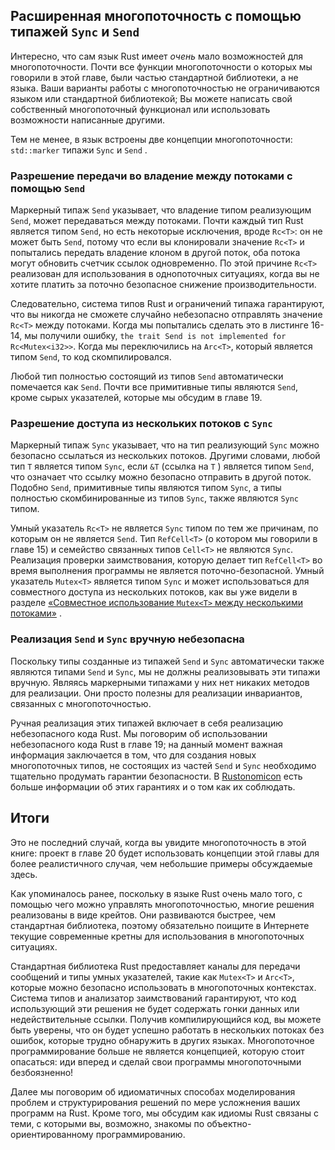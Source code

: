 ## Расширенная многопоточность с помощью типажей `Sync` и `Send`

Интересно, что сам язык Rust имеет *очень* мало возможностей для многопоточности. Почти все функции многопоточности о которых мы говорили в этой главе, были частью стандартной библиотеки, а не языка. Ваши варианты работы с многопоточностью не ограничиваются языком или стандартной библиотекой; Вы можете написать свой собственный многопоточный функционал или использовать возможности написанные другими.

Тем не менее, в язык встроены две концепции многопоточности: `std::marker` типажи `Sync` и `Send` .

### Разрешение передачи во владение между потоками с помощью `Send`

Маркерный типаж `Send` указывает, что владение типом реализующим `Send`, может передаваться между потоками. Почти каждый тип Rust является типом `Send`, но есть некоторые исключения, вроде `Rc<T>`: он не может быть `Send`, потому что если вы клонировали значение `Rc<T>` и попытались передать владение клоном в другой поток, оба потока могут обновить счетчик ссылок одновременно. По этой причине `Rc<T>` реализован для использования в однопоточных ситуациях, когда вы не хотите платить за поточно безопасное снижение производительности.

Следовательно, система типов Rust и ограничений типажа гарантируют, что вы никогда не сможете случайно небезопасно отправлять значение `Rc<T>` между потоками. Когда мы попытались сделать это в листинге 16-14, мы получили ошибку, `the trait Send is not implemented for Rc<Mutex<i32>>`. Когда мы переключились на `Arc<T>`, который является типом `Send`, то код скомпилировался.

Любой тип полностью состоящий из типов `Send` автоматически помечается как `Send`. Почти все примитивные типы являются `Send`, кроме сырых указателей, которые мы обсудим в главе 19.

### Разрешение доступа из нескольких потоков с `Sync`

Маркерный типаж `Sync` указывает, что на тип реализующий `Sync` можно безопасно ссылаться из нескольких потоков. Другими словами, любой тип `T` является типом `Sync`, если `&T` (ссылка на `T` ) является типом `Send`, что означает что ссылку можно безопасно отправить в другой поток. Подобно `Send`, примитивные типы являются типом `Sync`, а типы полностью скомбинированные из типов `Sync`, также являются `Sync` типом.

Умный указатель `Rc<T>` не является `Sync` типом по тем же причинам, по которым он не является `Send`. Тип `RefCell<T>` (о котором мы говорили в главе 15) и семейство связанных типов `Cell<T>` не являются `Sync`. Реализация проверки заимствования, которую делает тип `RefCell<T>` во время выполнения программы не является поточно-безопасной. Умный указатель `Mutex<T>` является типом `Sync` и может использоваться для совместного доступа из нескольких потоков, как вы уже видели в разделе <a data-md-type="link" href="ch16-03-shared-state.html#sharing-a-mutext-between-multiple-threads">«Совместное использование `Mutex<T>` между несколькими потоками»</a> <comment></comment>.

### Реализация `Send` и `Sync` вручную небезопасна

Поскольку типы созданные из типажей `Send` и `Sync` автоматически также являются типами `Send` и `Sync`, мы не должны реализовывать эти типажи вручную. Являясь маркерными типажами у них нет никаких методов для реализации. Они просто полезны для реализации инвариантов, связанных с многопоточностью.

Ручная реализация этих типажей включает в себя реализацию небезопасного кода Rust. Мы поговорим об использовании небезопасного кода Rust в главе 19; на данный момент важная информация заключается в том, что для создания новых многопоточных типов, не состоящих из частей `Send` и `Sync` необходимо тщательно продумать гарантии безопасности. В [Rustonomicon](https://doc.rust-lang.org/stable/nomicon/) есть больше информации об этих гарантиях и о том как их соблюдать.

## Итоги

Это не последний случай, когда вы увидите многопоточность в этой книге: проект в главе 20 будет использовать концепции этой главы для более реалистичного случая, чем небольшие примеры обсуждаемые здесь.

Как упоминалось ранее, поскольку в языке Rust очень мало того, с помощью чего можно управлять многопоточностью, многие решения  реализованы в виде крейтов. Они развиваются быстрее, чем стандартная библиотека, поэтому обязательно поищите в Интернете текущие современные кретны для использования в многопоточных ситуациях.

Стандартная библиотека Rust предоставляет каналы для передачи сообщений и типы умных указателей, такие как `Mutex<T>` и `Arc<T>`, которые можно безопасно использовать в многопоточных контекстах. Система типов и анализатор заимствований гарантируют, что код использующий эти решения не будет содержать гонки данных или недействительные ссылки. Получив компилирующийся код, вы можете быть уверены, что он будет успешно работать в нескольких потоках без ошибок, которые трудно обнаружить в других языках. Многопоточное программирование больше не является концепцией, которую стоит опасаться: иди вперед и сделай свои программы многопоточными безбоязненно!

Далее мы поговорим об идиоматичных способах моделирования проблем и структурирования решений по мере усложнения ваших программ на Rust. Кроме того, мы обсудим как идиомы Rust связаны с теми, с которыми вы, возможно, знакомы по объектно-ориентированному программированию.

